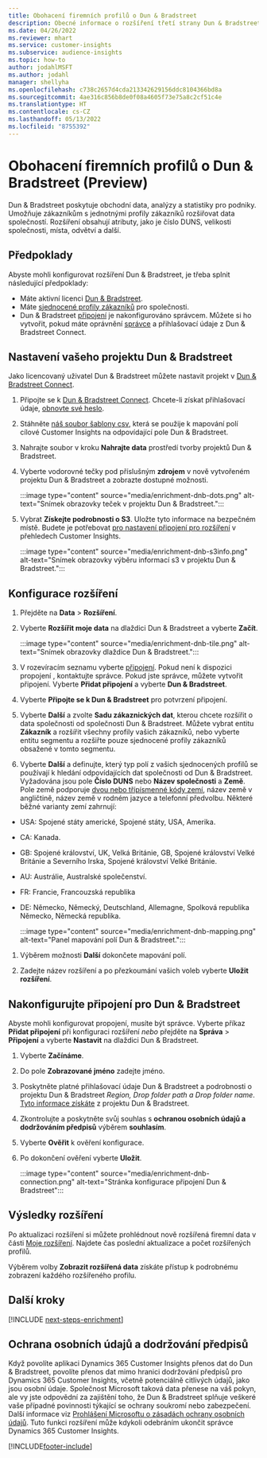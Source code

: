 ```yaml
---
title: Obohacení firemních profilů o Dun & Bradstreet
description: Obecné informace o rozšíření třetí strany Dun & Bradstreet.
ms.date: 04/26/2022
ms.reviewer: mhart
ms.service: customer-insights
ms.subservice: audience-insights
ms.topic: how-to
author: jodahlMSFT
ms.author: jodahl
manager: shellyha
ms.openlocfilehash: c738c2657d4cda213342629156ddc8104366bd8a
ms.sourcegitcommit: 4ae316c856b8de0f08a4605f73e75a8c2cf51c4e
ms.translationtype: HT
ms.contentlocale: cs-CZ
ms.lasthandoff: 05/13/2022
ms.locfileid: "8755392"
---
```

# <a name="enrichment-of-company-profiles-with-dun--bradstreet-preview"></a>Obohacení firemních profilů o Dun & Bradstreet (Preview)

Dun & Bradstreet poskytuje obchodní data, analýzy a statistiky pro podniky. Umožňuje zákazníkům s jednotnými profily zákazníků rozšiřovat data společností. Rozšíření obsahují atributy, jako je číslo DUNS, velikosti společnosti, místa, odvětví a další.

## <a name="prerequisites"></a>Předpoklady

Abyste mohli konfigurovat rozšíření Dun & Bradstreet, je třeba splnit následující předpoklady:

- Máte aktivní licenci [Dun & Bradstreet](https://www.dnb.com/marketing/media/give-your-data-a-boost.html?source=microsoft_audience_insights).
- Máte [sjednocené profily zákazníků](customer-profiles.md) pro společnosti.
- Dun & Bradstreet [připojení](connections.md) je nakonfigurováno správcem. Můžete si ho vytvořit, pokud máte oprávnění [správce](permissions.md#admin) a přihlašovací údaje z Dun & Bradstreet Connect.

## <a name="setting-up-your-dun--bradstreet-project"></a>Nastavení vašeho projektu Dun & Bradstreet

Jako licencovaný uživatel Dun & Bradstreet můžete nastavit projekt v [Dun & Bradstreet Connect](https://connect.dnb.com?lead_source=microsoft_audienceinsights).


1. Připojte se k [Dun & Bradstreet Connect](https://connect.dnb.com?lead_source=microsoft_audienceinsights). Chcete-li získat přihlašovací údaje, [obnovte své heslo](https://sso.dnb.com/signin/forgot-password?lead_source=microsoft_audienceinsights).

1. Stáhněte [náš soubor šablony csv](https://c360devenrichment.blob.core.windows.net/mapping/DnBCIdatamapping.csv), která se použije k mapování polí cílové Customer Insights na odpovídající pole Dun & Bradstreet.

1. Nahrajte soubor v kroku **Nahrajte data** prostředí tvorby projektů Dun & Bradstreet.

1. Vyberte vodorovné tečky pod příslušným **zdrojem** v nově vytvořeném projektu Dun & Bradstreet a zobrazte dostupné možnosti.

   :::image type="content" source="media/enrichment-dnb-dots.png" alt-text="Snímek obrazovky teček v projektu Dun & Bradstreet.":::

1. Vybrat **Získejte podrobnosti o S3**. Uložte tyto informace na bezpečném místě. Budete je potřebovat [pro nastavení připojení pro rozšíření](#configure-a-connection-for-dun--bradstreet) v přehledech Customer Insights.

   :::image type="content" source="media/enrichment-dnb-s3info.png" alt-text="Snímek obrazovky výběru informací s3 v projektu Dun & Bradstreet.":::

## <a name="configure-the-enrichment"></a>Konfigurace rozšíření

1. Přejděte na **Data** > **Rozšíření**.

1. Vyberte **Rozšířit moje data** na dlaždici Dun & Bradstreet a vyberte **Začít**.

   :::image type="content" source="media/enrichment-dnb-tile.png" alt-text="Snímek obrazovky dlaždice Dun & Bradstreet.":::

1. V rozevíracím seznamu vyberte [připojení](connections.md). Pokud není k dispozici propojení , kontaktujte správce. Pokud jste správce, můžete vytvořit připojení. Vyberte **Přidat připojení** a vyberte **Dun & Bradstreet**.

1. Vyberte **Připojte se k Dun & Bradstreet** pro potvrzení připojení.

1. Vyberte **Další** a zvolte **Sadu zákaznických dat**, kterou chcete rozšířit o data společnosti od společnosti Dun & Bradstreet. Můžete vybrat entitu **Zákazník** a rozšířit všechny profily vašich zákazníků, nebo vyberte entitu segmentu a rozšiřte pouze sjednocené profily zákazníků obsažené v tomto segmentu.

1. Vyberte **Další** a definujte, který typ polí z vašich sjednocených profilů se používají k hledání odpovídajících dat společnosti od Dun & Bradstreet. Vyžadována jsou pole **Číslo DUNS** nebo **Název společnosti** a **Země**. Pole země podporuje [dvou nebo třípísmenné kódy zemí](https://www.iso.org/iso-3166-country-codes.html), název země v angličtině, název země v rodném jazyce a telefonní předvolbu. Některé běžné varianty zemí zahrnují:

- USA: Spojené státy americké, Spojené státy, USA, Amerika.
- CA: Kanada.
- GB: Spojené království, UK, Velká Británie, GB, Spojené království Velké Británie a Severního Irska, Spojené království Velké Británie.
- AU: Austrálie, Australské společenství.
- FR: Francie, Francouzská republika
- DE: Německo, Německý, Deutschland, Allemagne, Spolková republika Německo, Německá republika.

   :::image type="content" source="media/enrichment-dnb-mapping.png" alt-text="Panel mapování polí Dun & Bradstreet.":::

1. Výběrem možnosti **Další** dokončete mapování polí.

1. Zadejte název rozšíření a po přezkoumání vašich voleb vyberte **Uložit rozšíření**.

## <a name="configure-a-connection-for-dun--bradstreet"></a>Nakonfigurujte připojení pro Dun & Bradstreet

Abyste mohli konfigurovat propojení, musíte být správce. Vyberte příkaz **Přidat připojení** při konfiguraci rozšíření *nebo* přejděte na **Správa** > **Připojení** a vyberte **Nastavit** na dlaždici Dun & Bradstreet.

1. Vyberte **Začínáme**.

1. Do pole **Zobrazované jméno** zadejte jméno.

1. Poskytněte platné přihlašovací údaje Dun & Bradstreet a podrobnosti o projektu Dun & Bradstreet *Region, Drop folder path a Drop folder name*. [Tyto informace získáte](#setting-up-your-dun--bradstreet-project) z projektu Dun & Bradstreet.

1. Zkontrolujte a poskytněte svůj souhlas s **ochranou osobních údajů a dodržováním předpisů** výběrem **souhlasím**.

1. Vyberte **Ověřit** k ověření konfigurace.

1. Po dokončení ověření vyberte **Uložit**.

   :::image type="content" source="media/enrichment-dnb-connection.png" alt-text="Stránka konfigurace připojení Dun & Bradstreet":::

## <a name="enrichment-results"></a>Výsledky rozšíření

Po aktualizaci rozšíření si můžete prohlédnout nově rozšířená firemní data v části [Moje rozšíření](enrichment-hub.md). Najdete čas poslední aktualizace a počet rozšířených profilů.

Výběrem volby **Zobrazit rozšířená data** získáte přístup k podrobnému zobrazení každého rozšířeného profilu.

## <a name="next-steps"></a>Další kroky

[!INCLUDE [next-steps-enrichment](includes/next-steps-enrichment.md)]

## <a name="data-privacy-and-compliance"></a>Ochrana osobních údajů a dodržování předpisů

Když povolíte aplikaci Dynamics 365 Customer Insights přenos dat do Dun & Bradstreet, povolíte přenos dat mimo hranici dodržování předpisů pro Dynamics 365 Customer Insights, včetně potenciálně citlivých údajů, jako jsou osobní údaje. Společnost Microsoft taková data přenese na váš pokyn, ale vy jste odpovědní za zajištění toho, že Dun & Bradstreet splňuje veškeré vaše případné povinnosti týkající se ochrany soukromí nebo zabezpečení. Další informace viz [Prohlášení Microsoftu o zásadách ochrany osobních údajů](https://go.microsoft.com/fwlink/?linkid=396732).
Tuto funkci rozšíření může kdykoli odebráním ukončit správce Dynamics 365 Customer Insights.

[!INCLUDE[footer-include](includes/footer-banner.md)]
